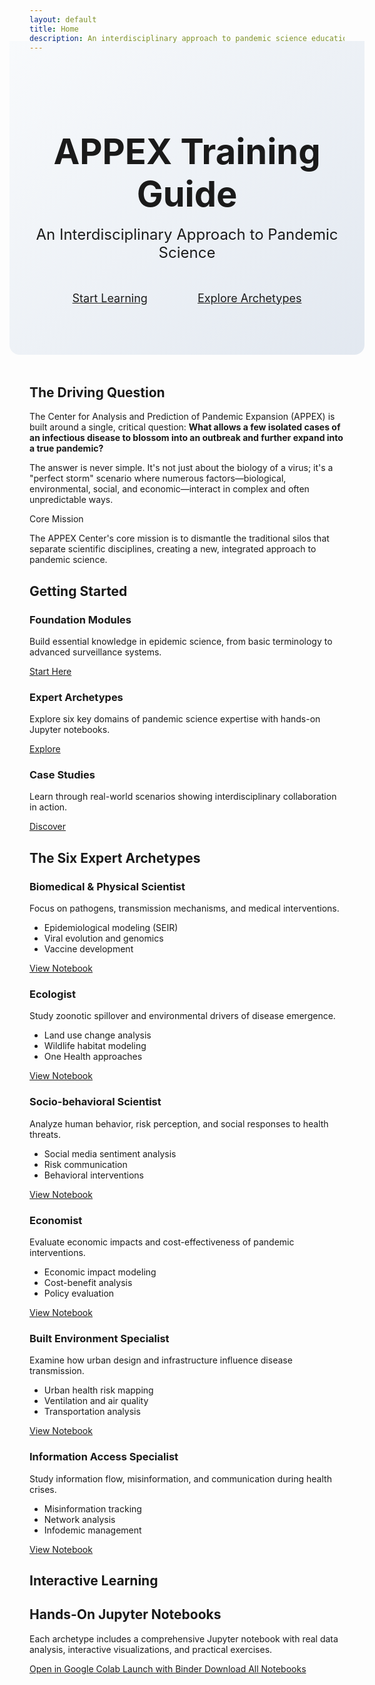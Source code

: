 ```yaml
---
layout: default
title: Home
description: An interdisciplinary approach to pandemic science education and training
---
```


<div class="hero-section" style="text-align: center; padding: 4rem 0; background: linear-gradient(135deg, #f8fafc 0%, #e2e8f0 100%); margin: -2rem -2rem 3rem -2rem; border-radius: 0 0 1rem 1rem;">
  <div class="container">
    <h1 style="font-size: 3.5rem; margin-bottom: 1rem; color: var(--text-primary);">
      <i class="fas fa-microscope" style="color: var(--primary-color);"></i>
      APPEX Training Guide
    </h1>
    <p style="font-size: 1.5rem; color: var(--text-muted); max-width: 800px; margin: 0 auto 2rem;">
      An Interdisciplinary Approach to Pandemic Science
    </p>
    <div style="display: flex; gap: 1rem; justify-content: center; flex-wrap: wrap;">
      <a href="{{ '/foundation/' | relative_url }}" class="btn btn-primary" style="font-size: 1.125rem; padding: 1rem 2rem;">
        <i class="fas fa-book-open"></i> Start Learning
      </a>
      <a href="{{ '/archetypes/' | relative_url }}" class="btn btn-secondary" style="font-size: 1.125rem; padding: 1rem 2rem;">
        <i class="fas fa-users"></i> Explore Archetypes
      </a>
    </div>
  </div>
</div>

## The Driving Question

The Center for Analysis and Prediction of Pandemic Expansion (APPEX) is built around a single, critical question: **What allows a few isolated cases of an infectious disease to blossom into an outbreak and further expand into a true pandemic?**

The answer is never simple. It's not just about the biology of a virus; it's a "perfect storm" scenario where numerous factors—biological, environmental, social, and economic—interact in complex and often unpredictable ways.

<div class="callout">
  <div class="callout-title">
    <i class="fas fa-lightbulb"></i>
    Core Mission
  </div>
  <p>The APPEX Center's core mission is to dismantle the traditional silos that separate scientific disciplines, creating a new, integrated approach to pandemic science.</p>
</div>

## Getting Started

<div class="card-grid">
  <div class="card">
    <div class="card-header">
      <h3><i class="fas fa-graduation-cap"></i> Foundation Modules</h3>
    </div>
    <div class="card-body">
      <p>Build essential knowledge in epidemic science, from basic terminology to advanced surveillance systems.</p>
      <a href="{{ '/foundation/' | relative_url }}" class="btn btn-primary">
        <i class="fas fa-arrow-right"></i> Start Here
      </a>
    </div>
  </div>

  <div class="card">
    <div class="card-header">
      <h3><i class="fas fa-users"></i> Expert Archetypes</h3>
    </div>
    <div class="card-body">
      <p>Explore six key domains of pandemic science expertise with hands-on Jupyter notebooks.</p>
      <a href="{{ '/archetypes/' | relative_url }}" class="btn btn-primary">
        <i class="fas fa-arrow-right"></i> Explore
      </a>
    </div>
  </div>

  <div class="card">
    <div class="card-header">
      <h3><i class="fas fa-project-diagram"></i> Case Studies</h3>
    </div>
    <div class="card-body">
      <p>Learn through real-world scenarios showing interdisciplinary collaboration in action.</p>
      <a href="{{ '/scenarios/' | relative_url }}" class="btn btn-primary">
        <i class="fas fa-arrow-right"></i> Discover
      </a>
    </div>
  </div>
</div>

## The Six Expert Archetypes

<div class="foundation-grid">
  <div class="foundation-module">
    <div class="module-icon">
      <i class="fas fa-virus"></i>
    </div>
    <h3>Biomedical & Physical Scientist</h3>
    <p>Focus on pathogens, transmission mechanisms, and medical interventions.</p>
    <ul class="module-topics">
      <li>Epidemiological modeling (SEIR)</li>
      <li>Viral evolution and genomics</li>
      <li>Vaccine development</li>
    </ul>
    <a href="{{ '/archetypes/biomedical/' | relative_url }}" class="btn btn-secondary">
      <i class="fas fa-code"></i> View Notebook
    </a>
  </div>

  <div class="foundation-module">
    <div class="module-icon">
      <i class="fas fa-leaf"></i>
    </div>
    <h3>Ecologist</h3>
    <p>Study zoonotic spillover and environmental drivers of disease emergence.</p>
    <ul class="module-topics">
      <li>Land use change analysis</li>
      <li>Wildlife habitat modeling</li>
      <li>One Health approaches</li>
    </ul>
    <a href="{{ '/archetypes/ecologist/' | relative_url }}" class="btn btn-secondary">
      <i class="fas fa-code"></i> View Notebook
    </a>
  </div>

  <div class="foundation-module">
    <div class="module-icon">
      <i class="fas fa-users"></i>
    </div>
    <h3>Socio-behavioral Scientist</h3>
    <p>Analyze human behavior, risk perception, and social responses to health threats.</p>
    <ul class="module-topics">
      <li>Social media sentiment analysis</li>
      <li>Risk communication</li>
      <li>Behavioral interventions</li>
    </ul>
    <a href="{{ '/archetypes/socio-behavioral/' | relative_url }}" class="btn btn-secondary">
      <i class="fas fa-code"></i> View Notebook
    </a>
  </div>

  <div class="foundation-module">
    <div class="module-icon">
      <i class="fas fa-chart-line"></i>
    </div>
    <h3>Economist</h3>
    <p>Evaluate economic impacts and cost-effectiveness of pandemic interventions.</p>
    <ul class="module-topics">
      <li>Economic impact modeling</li>
      <li>Cost-benefit analysis</li>
      <li>Policy evaluation</li>
    </ul>
    <a href="{{ '/archetypes/economist/' | relative_url }}" class="btn btn-secondary">
      <i class="fas fa-code"></i> View Notebook
    </a>
  </div>

  <div class="foundation-module">
    <div class="module-icon">
      <i class="fas fa-city"></i>
    </div>
    <h3>Built Environment Specialist</h3>
    <p>Examine how urban design and infrastructure influence disease transmission.</p>
    <ul class="module-topics">
      <li>Urban health risk mapping</li>
      <li>Ventilation and air quality</li>
      <li>Transportation analysis</li>
    </ul>
    <a href="{{ '/archetypes/built-environment/' | relative_url }}" class="btn btn-secondary">
      <i class="fas fa-code"></i> View Notebook
    </a>
  </div>

  <div class="foundation-module">
    <div class="module-icon">
      <i class="fas fa-broadcast-tower"></i>
    </div>
    <h3>Information Access Specialist</h3>
    <p>Study information flow, misinformation, and communication during health crises.</p>
    <ul class="module-topics">
      <li>Misinformation tracking</li>
      <li>Network analysis</li>
      <li>Infodemic management</li>
    </ul>
    <a href="{{ '/archetypes/information-access/' | relative_url }}" class="btn btn-secondary">
      <i class="fas fa-code"></i> View Notebook
    </a>
  </div>
</div>

## Interactive Learning

<div class="interactive-demo">
  <div class="demo-icon">
    <i class="fas fa-rocket"></i>
  </div>
  <h2>Hands-On Jupyter Notebooks</h2>
  <p>Each archetype includes a comprehensive Jupyter notebook with real data analysis, interactive visualizations, and practical exercises.</p>
  <div class="demo-actions">
    <a href="https://colab.research.google.com/" class="btn btn-primary">
      <i class="fab fa-google"></i> Open in Google Colab
    </a>
    <a href="https://mybinder.org/" class="btn btn-secondary">
      <i class="fas fa-rocket"></i> Launch with Binder
    </a>
    <a href="{{ '/notebooks/' | relative_url }}" class="btn btn-secondary">
      <i class="fas fa-download"></i> Download All Notebooks
    </a>
  </div>
</div>